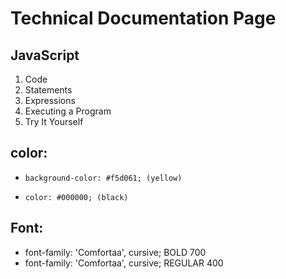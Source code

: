 # Technical Documentation Page

## JavaScript

1. Code
1. Statements
1. Expressions
1. Executing a Program
1. Try It Yourself

## color:
*     background-color: #f5d061; (yellow)
*     color: #000000; (black)

## Font:

* font-family: 'Comfortaa', cursive; BOLD 700
* font-family: 'Comfortaa', cursive; REGULAR 400